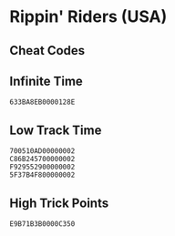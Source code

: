 # Rippin' Riders (USA)

## Cheat Codes

## Infinite Time

```
633BA8EB0000128E

```

## Low Track Time

```
700510AD00000002
C86B245700000002
F929552900000002
5F37B4F800000002

```

## High Trick Points

```
E9B71B3B0000C350

```


